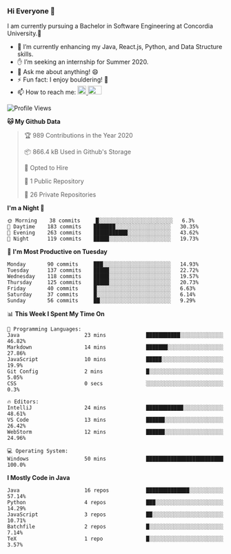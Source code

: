 ### Hi Everyone 👋
I am currently pursuing a Bachelor in Software Engineering at Concordia University.🏫

- 🌱 I’m currently enhancing my Java, React.js, Python, and Data Structure skills.
- ✋ I’m seeking an internship for Summer 2020.
- 💬 Ask me about anything! 😄
- ⚡ Fun fact: I enjoy bouldering! 🧗‍
- 📫 How to reach me: <a href="https://www.linkedin.com/in/siu-tong-ye/" target="_blank"> <img width="20px" width="32" src="https://cdn.jsdelivr.net/npm/simple-icons@v3/icons/linkedin.svg" /> </a> <a href="mailto:SiuTongYe@gmail.com" target="_blank"> <img height="20" width="32" src="https://cdn.jsdelivr.net/npm/simple-icons@v3/icons/gmail.svg" /> </a>

<!--START_SECTION:waka-->
![Profile Views](http://img.shields.io/badge/Profile%20Views-4-blue)

**🐱 My Github Data** 

> 🏆 989 Contributions in the Year 2020
 > 
> 📦 866.4 kB Used in Github's Storage 
 > 
> 💼 Opted to Hire
 > 
> 📜 1 Public Repository 
 > 
> 🔑 26 Private Repositories  
 > 
**I'm a Night 🦉** 

```text
🌞 Morning    38 commits     █░░░░░░░░░░░░░░░░░░░░░░░░   6.3% 
🌆 Daytime    183 commits    ███████░░░░░░░░░░░░░░░░░░   30.35% 
🌃 Evening    263 commits    ███████████░░░░░░░░░░░░░░   43.62% 
🌙 Night      119 commits    █████░░░░░░░░░░░░░░░░░░░░   19.73%

```
📅 **I'm Most Productive on Tuesday** 

```text
Monday       90 commits     ███░░░░░░░░░░░░░░░░░░░░░░   14.93% 
Tuesday      137 commits    █████░░░░░░░░░░░░░░░░░░░░   22.72% 
Wednesday    118 commits    █████░░░░░░░░░░░░░░░░░░░░   19.57% 
Thursday     125 commits    █████░░░░░░░░░░░░░░░░░░░░   20.73% 
Friday       40 commits     █░░░░░░░░░░░░░░░░░░░░░░░░   6.63% 
Saturday     37 commits     █░░░░░░░░░░░░░░░░░░░░░░░░   6.14% 
Sunday       56 commits     ██░░░░░░░░░░░░░░░░░░░░░░░   9.29%

```


📊 **This Week I Spent My Time On** 

```text
💬 Programming Languages: 
Java                     23 mins             ███████████░░░░░░░░░░░░░░   46.82% 
Markdown                 14 mins             ███████░░░░░░░░░░░░░░░░░░   27.86% 
JavaScript               10 mins             █████░░░░░░░░░░░░░░░░░░░░   19.9% 
Git Config               2 mins              █░░░░░░░░░░░░░░░░░░░░░░░░   5.05% 
CSS                      0 secs              ░░░░░░░░░░░░░░░░░░░░░░░░░   0.3%

🔥 Editors: 
IntelliJ                 24 mins             ████████████░░░░░░░░░░░░░   48.61% 
VS Code                  13 mins             ██████░░░░░░░░░░░░░░░░░░░   26.42% 
WebStorm                 12 mins             ██████░░░░░░░░░░░░░░░░░░░   24.96%

💻 Operating System: 
Windows                  50 mins             █████████████████████████   100.0%

```

**I Mostly Code in Java** 

```text
Java                     16 repos            ██████████████░░░░░░░░░░░   57.14% 
Python                   4 repos             ███░░░░░░░░░░░░░░░░░░░░░░   14.29% 
JavaScript               3 repos             ██░░░░░░░░░░░░░░░░░░░░░░░   10.71% 
Batchfile                2 repos             █░░░░░░░░░░░░░░░░░░░░░░░░   7.14% 
TeX                      1 repo              █░░░░░░░░░░░░░░░░░░░░░░░░   3.57%

```



<!--END_SECTION:waka-->
